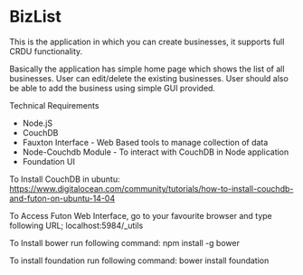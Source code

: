 # BizList

This is the application in which you can create businesses, it supports full CRDU functionality.

Basically the application has simple home page which shows the list of all businesses.
User can edit/delete the existing businesses.
User should also be able to add the business using simple GUI provided.

Technical Requirements
- Node.jS
- CouchDB
- Fauxton Interface - Web Based tools to manage collection of data
- Node-Couchdb Module - To interact with CouchDB in Node application
- Foundation UI

To Install CouchDB in ubuntu:
https://www.digitalocean.com/community/tutorials/how-to-install-couchdb-and-futon-on-ubuntu-14-04

To Access Futon Web Interface, go to your favourite browser and type following URL;
localhost:5984/_utils

To Install bower run following command:
npm install -g bower

To install foundation run following command:
bower install foundation
